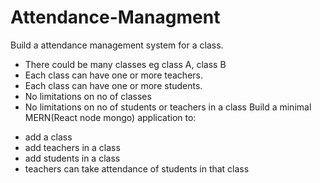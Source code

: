 # Attendance-Managment

Build a attendance management system for a class.
- There could be many classes eg class A, class B
- Each class can have one or more teachers.
- Each class can have one or more students.
- No limitations on no of classes
- No limitations on no of students or teachers in a class
Build a minimal MERN(React node mongo) application to:
* add a class
* add teachers in a class
* add students in a class
* teachers can take attendance of students in that class
